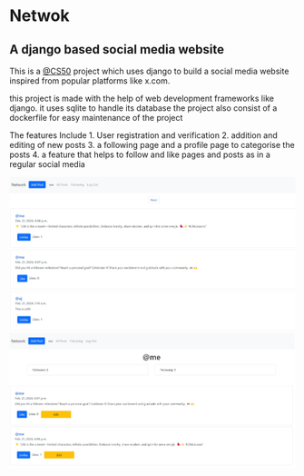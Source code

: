 # Netwok 
## A django based social media website

This is a <a href="https://github.com/cs50"> @CS50</a> project  which uses django to build a social media website inspired from popular platforms like x.com. 

this project is made with the help of web development frameworks like django. it uses sqlite to handle its database
the project also consist of a dockerfile for easy maintenance of the project 

The features Include
    1. User registration and verification
    2. addition and editing of new posts
    3. a following page and a profile page to categorise the posts
    4. a feature that helps to follow and like pages and posts as in a regular social media
    


![Index](images/Index.jpeg)
![profile](images/profile.jpeg)



